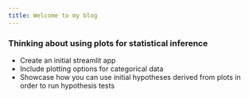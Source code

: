```yaml
---
title: Welcome to my blog
---
```

### Thinking about using plots for statistical inference
* Create an initial streamlit app
* Include plotting options for categorical data
* Showcase how you can use initial hypotheses derived from plots in order to run hypothesis tests
